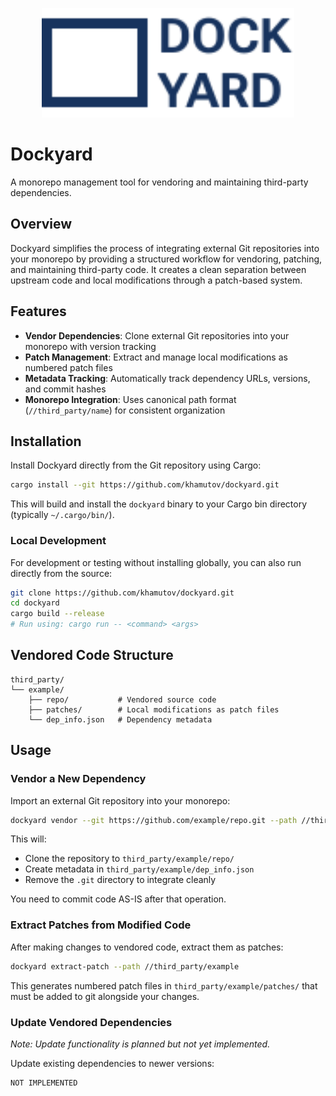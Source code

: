 <p align="center">
  <img src="https://raw.githubusercontent.com/khamutov/dockyard/refs/heads/main/assets/dockyard.svg" style="max-height:100%;" height="175">
</p>

# Dockyard

A monorepo management tool for vendoring and maintaining third-party dependencies.

## Overview

Dockyard simplifies the process of integrating external Git repositories into your monorepo by providing a structured workflow for vendoring, patching, and maintaining third-party code. It creates a clean separation between upstream code and local modifications through a patch-based system.

## Features

- **Vendor Dependencies**: Clone external Git repositories into your monorepo with version tracking
- **Patch Management**: Extract and manage local modifications as numbered patch files
- **Metadata Tracking**: Automatically track dependency URLs, versions, and commit hashes
- **Monorepo Integration**: Uses canonical path format (`//third_party/name`) for consistent organization

## Installation

Install Dockyard directly from the Git repository using Cargo:

```bash
cargo install --git https://github.com/khamutov/dockyard.git
```

This will build and install the `dockyard` binary to your Cargo bin directory (typically `~/.cargo/bin/`).

### Local Development

For development or testing without installing globally, you can also run directly from the source:

```bash
git clone https://github.com/khamutov/dockyard.git
cd dockyard
cargo build --release
# Run using: cargo run -- <command> <args>
```

## Vendored Code Structure

```
third_party/
└── example/
    ├── repo/           # Vendored source code
    ├── patches/        # Local modifications as patch files
    └── dep_info.json   # Dependency metadata
```

## Usage

### Vendor a New Dependency

Import an external Git repository into your monorepo:

```bash
dockyard vendor --git https://github.com/example/repo.git --path //third_party/example
```

This will:
- Clone the repository to `third_party/example/repo/`
- Create metadata in `third_party/example/dep_info.json`
- Remove the `.git` directory to integrate cleanly

You need to commit code AS-IS after that operation.

### Extract Patches from Modified Code

After making changes to vendored code, extract them as patches:

```bash
dockyard extract-patch --path //third_party/example
```

This generates numbered patch files in `third_party/example/patches/` that must be added to git alongside your changes.

### Update Vendored Dependencies

*Note: Update functionality is planned but not yet implemented.*

Update existing dependencies to newer versions:

```bash
NOT IMPLEMENTED
```

